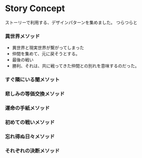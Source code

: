 # Story Concept

ストーリーで利用する、デザインパターンを集めました。
つらつらと

### 異世界メソッド
* 異世界と現実世界が繋がってしまった
* 仲間を集めて、元に戻そうとする。
* 最後の戦い 
* 勝利、それは、共に戦ってきた仲間との別れを意味するのだった。 

### すぐ隣にいる闇メソット

### 悲しみの等価交換メソッド

### 運命の手紙メソッド

### 初めての戦いメソッド

### 忘れ得ぬ日々メソッド

### それぞれの決断メソッド




